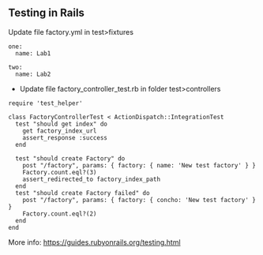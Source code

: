## Testing in Rails

Update file factory.yml in test>fixtures
```
one:
  name: Lab1

two:
  name: Lab2
```

- Update file factory_controller_test.rb in folder test>controllers
```
require 'test_helper'

class FactoryControllerTest < ActionDispatch::IntegrationTest
  test "should get index" do
    get factory_index_url
    assert_response :success
  end
  
  test "should create Factory" do
    post "/factory", params: { factory: { name: 'New test factory' } }   
    Factory.count.eql?(3)
    assert_redirected_to factory_index_path
  end
  test "should create Factory failed" do
    post "/factory", params: { factory: { concho: 'New test factory' } }   
    Factory.count.eql?(2)
  end
end
```

More info:
https://guides.rubyonrails.org/testing.html
